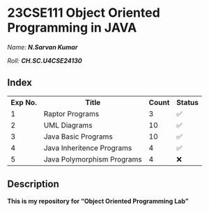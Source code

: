 # 23CSE111 Object Oriented Programming in JAVA

*Name:*  ***N.Sarvan Kumar***<p>   </p>*Roll:*  ***CH.SC.U4CSE24130***

## Index

<table>
  <tr>
    <th>Exp No.</th>
    <th>Title</th>
    <th>Count</th>
    <th>Status</th>
  </tr>
  <tr>
    <td>1</td>
    <td>Raptor Programs</td>
    <td>3</td>
    <td>✅</td>
  </tr>
  <tr>
    <td>2</td>
    <td>UML Diagrams</td>
    <td>10</td>
    <td>✅</td>
  </tr>
  <tr>
    <td>3</td>
    <td>Java Basic Programs</td>
    <td>10</td>
    <td>✅</td>
  </tr>
  <tr>
    <td>4</td>
    <td>Java Inheritence Programs</td>
    <td>4</td>
    <td>✅</td>
  </tr>
  <tr>
    <td>5</td>
    <td>Java Polymorphism Programs</td>
    <td>4</td>
    <td>❌</td>
  </tr>
</table>

## Description
<b>This is my repository for <q>Object Oriented Programming Lab</q></b>
